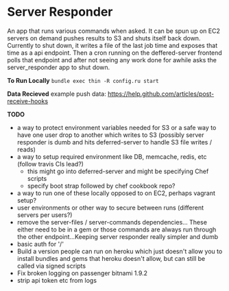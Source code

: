 Server Responder
===

An app that runs various commands when asked. It can be spun up on EC2 servers on demand pushes results to S3 and shuts itself back down. Currently to shut down, it writes a file of the last job time and exposes that time as a api endpoint. Then a cron running on the deffered-server frontend polls that endpoint and after not seeing any work done for awhile asks the server_responder app to shut down.

__To Run Locally__
`bundle exec thin -R config.ru start`

__Data Recieved__
  example push data: https://help.github.com/articles/post-receive-hooks

__TODO__

  * a way to protect environment variables needed for S3 or a safe way to have one user drop to another which writes to S3 (possibly server responder is dumb and hits deferred-server to handle S3 file writes / reads)
  * a way to setup required environment like DB, memcache, redis, etc (follow travis CIs lead?)
    * this might go into deferred-server and might be specifying Chef scripts
    * specify boot strap followed by chef cookbook repo?
  * a way to run one of these locally opposed to on EC2, perhaps vagrant setup?
  * user environments or other way to secure between runs (different servers per users?)
  * remove the server-files / server-commands dependencies… These either need to be in a gem or those commands are always run through the other endpoint…Keeping server responder really simpler and dumb
  * basic auth for '/'
  * Build a version people can run on heroku which just doesn't allow you to install bundles and gems that heroku doesn't allow, but can still be called via signed scripts
  * Fix broken logging on passenger bitnami 1.9.2
  * strip api token etc from logs

